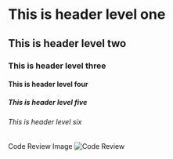 # This is header level one
## This is header level two
### This is header level three
#### This is header level four
##### This is header level five
###### This is header level six

Code Review Image
![Code Review](https://encrypted-tbn0.gstatic.com/images?q=tbn:ANd9GcQmbDdykgwZLBuljtEICHgu8RFVO51okRiJ_A&s)
